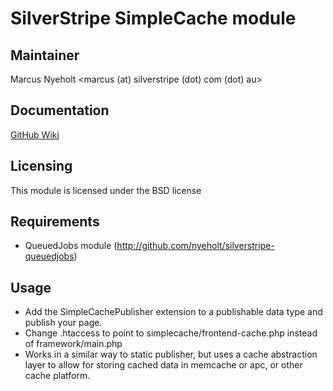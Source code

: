 # SilverStripe SimpleCache module

## Maintainer

Marcus Nyeholt
<marcus (at) silverstripe (dot) com (dot) au>

## Documentation

[GitHub Wiki](http://wiki.github.com/nyeholt/silverstripe-simplecache)

## Licensing

This module is licensed under the BSD license

## Requirements

* QueuedJobs module (http://github.com/nyeholt/silverstripe-queuedjobs)

## Usage

* Add the SimpleCachePublisher extension to a publishable data type and publish
  your page. 
* Change .htaccess to point to simplecache/frontend-cache.php instead of 
  framework/main.php
* Works in a similar way to static publisher, but uses a cache abstraction
  layer to allow for storing cached data in memcache or apc, or other cache
  platform.


